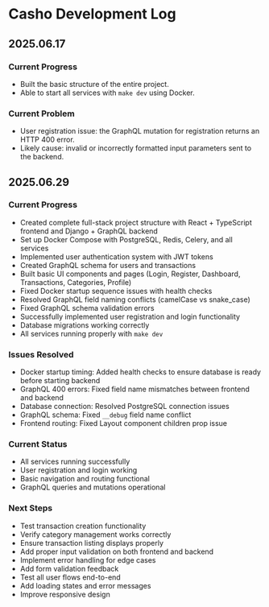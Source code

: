 # Casho Development Log

## 2025.06.17

### Current Progress
- Built the basic structure of the entire project.
- Able to start all services with `make dev` using Docker.

### Current Problem
- User registration issue: the GraphQL mutation for registration returns an HTTP 400 error.
- Likely cause: invalid or incorrectly formatted input parameters sent to the backend.

## 2025.06.29

### Current Progress
- Created complete full-stack project structure with React + TypeScript frontend and Django + GraphQL backend
- Set up Docker Compose with PostgreSQL, Redis, Celery, and all services
- Implemented user authentication system with JWT tokens
- Created GraphQL schema for users and transactions
- Built basic UI components and pages (Login, Register, Dashboard, Transactions, Categories, Profile)
- Fixed Docker startup sequence issues with health checks
- Resolved GraphQL field naming conflicts (camelCase vs snake_case)
- Fixed GraphQL schema validation errors
- Successfully implemented user registration and login functionality
- Database migrations working correctly
- All services running properly with `make dev`

### Issues Resolved
- Docker startup timing: Added health checks to ensure database is ready before starting backend
- GraphQL 400 errors: Fixed field name mismatches between frontend and backend
- Database connection: Resolved PostgreSQL connection issues
- GraphQL schema: Fixed `__debug` field name conflict
- Frontend routing: Fixed Layout component children prop issue

### Current Status
- All services running successfully
- User registration and login working
- Basic navigation and routing functional
- GraphQL queries and mutations operational

### Next Steps
- Test transaction creation functionality
- Verify category management works correctly
- Ensure transaction listing displays properly
- Add proper input validation on both frontend and backend
- Implement error handling for edge cases
- Add form validation feedback
- Test all user flows end-to-end
- Add loading states and error messages
- Improve responsive design
